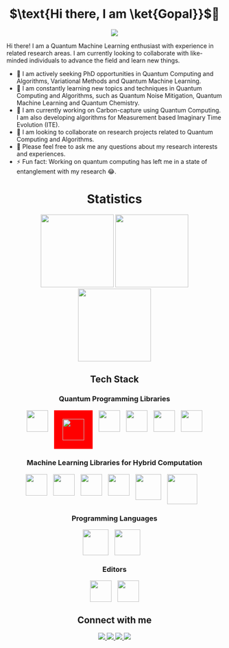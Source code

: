 <div> 
  <h1 align="center"> $\text{Hi there, I am \ket{Gopal}}$👋</h1> 
</div>
<div align="center">
   <img src="https://komarev.com/ghpvc/?username=Gopal-Dahale"/>
</div> 


Hi there! I am a Quantum Machine Learning enthusiast with experience in related research areas. I am currently looking to collaborate with like-minded individuals to advance the field and learn new things.

- 🔭 I am actively seeking PhD opportunities in Quantum Computing and Algorithms, Variational Methods and Quantum Machine Learning.
- 🌱 I am constantly learning new topics and techniques in Quantum Computing and Algorithms, such as Quantum Noise Mitigation, Quantum Machine Learning and Quantum Chemistry.
- 🧮 I am currently working on Carbon-capture using Quantum Computing. I am also developing algorithms for Measurement based Imaginary Time Evolution (ITE).
- 👯 I am looking to collaborate on research projects related to Quantum Computing and Algorithms.
- 💬 Please feel free to ask me any questions about my research interests and experiences.
- ⚡ Fun fact: Working on quantum computing has left me in a state of entanglement with my research 😂.

<!-- <h1 align="center"> Hi there, I am Gopal. 👋 </h1> -->
<!-- <p align="center">
  <img src="https://badges.pufler.dev/visits/Gopal-Dahale/Gopal-Dahale"/>
  <img src="https://badges.pufler.dev/repos/Gopal-Dahale"/>
  <img src="https://badges.pufler.dev/commits/monthly/Gopal-Dahale" />
</p> -->
<!--
**Gopal-Dahale/Gopal-Dahale** is a ✨ _special_ ✨ repository because its `README.md` (this file) appears on your GitHub profile.

Here are some ideas to get you started:
-->

<!-- - 🔭 I’m currently working on enhancing my skills in alogrithms on LeetCode.
- 🌱 I’m currently learning ReactJs, Axios, Firebase & REST APIs.
- 👯 I’m looking to collaborate on projects in Machine/ Deep Learning.
- 🤔 I’m looking for help with Dynamic Coloring problem (Fixed Parameter Tractable)
- 💬 Ask me about any tech related stuff
- 📫 How to reach me: [LinkedIn](https://www.linkedin.com/in/gopal-ramesh-dahale-7a3087198/)
- 😄 Pronouns: He/His
- ⚡ Fun fact: blank
 -->

<h1 align='center'> Statistics </h1>

<div align = "center">
  <img width='auto' height=170 src = "https://github-readme-stats.vercel.app/api?username=Gopal-Dahale&&show_icons=true&title_color=ffffff&icon_color=bb2acf&text_color=daf7dc&bg_color=151515&">
  <img width='auto' height=170 src = "https://github-readme-stats.vercel.app/api/top-langs/?username=Gopal-Dahale&&show_icons=true&title_color=ffffff&icon_color=bb2acf&text_color=daf7dc&bg_color=151515&layout=compact">
</div>

<div align = "center">
 <img width='auto' height=170 src="https://github-readme-streak-stats.herokuapp.com/?user=Gopal-Dahale&show_icons=true&locale=en&layout=compact&theme=dark&line_height=0" />
</div> 


<h2 align='center'> Tech Stack </h2>
<div align='center'>

  <h3>Quantum Programming Libraries</h3>
  <div style="display:flex;justify-content:center;margin-bottom:20px;">
    <a href="https://quantumai.google/cirq" target="_blank">                      <img width='auto' height=50 src="https://quantumai.google/static/site-assets/images/marketing/icons/shared-ic-cirq.png" /> </a> &#8195;
    <a href="https://qiskit.org/" target="_blank">                                <img width='auto' height=50 style="background-color:red;padding:20px;" src="https://pbs.twimg.com/profile_images/1327348581372575744/6M3Ll1hq_400x400.jpg" /> </a> &#8195;
    <a href="https://pennylane.ai/" target="_blank">                              <img width='auto' height=50 src="https://avatars.githubusercontent.com/u/64286425?s=200&v=4" /> </a> &#8195;
    <a href="https://aws.amazon.com/braket/" target="_blank">                     <img width='auto' height=50 src="https://awsvideocatalog.com/images/aws/png/PNG%20Light/Quantum%20Technologies/AWS-Braket.png" /> </a> &#8195;
    <a href="https://developer.nvidia.com/cuda-quantum" target="_blank">          <img width='auto' height=50 src="https://developer.nvidia.com/sites/default/files/akamai/nvidia-cuquantum-icon.svg" /> </a> &#8195;
    <a href="https://www.tensorflow.org/quantum" target="_blank">                 <img width='auto' height=50 src="https://quantumai.google/static/site-assets/images/marketing/icons/shared-ic-tf-quantum.png" /> </a>
  </div> 

  <h3>Machine Learning Libraries for Hybrid Computation</h3>
  <div style="display:flex;justify-content:center;margin-bottom:20px;">
    <a href="https://www.tensorflow.org/" target="_blank">                        <img width='auto' height=50 src="https://seeklogo.com/images/T/tensorflow-logo-02FCED4F98-seeklogo.com.png" /> </a> &#8195;
    <a href="https://pytorch.org/" target="_blank">                               <img width='auto' height=50 src="https://www.svgrepo.com/show/354240/pytorch.svg" /> </a> &#8195;
    <a href="https://scikit-learn.org/stable/index.html" target="_blank">         <img width='auto' height=50 src="https://upload.wikimedia.org/wikipedia/commons/0/05/Scikit_learn_logo_small.svg" /> </a> &#8195;
    <a href="https://jax.readthedocs.io/en/latest/index.html" target="_blank">    <img width='auto' height=50 src="https://upload.wikimedia.org/wikipedia/commons/8/86/Google_JAX_logo.svg" /> </a> &#8195;
    <a href="https://flax.readthedocs.io/en/latest/index.html" target="_blank">   <img width='auto' height=60 src="https://flax.readthedocs.io/en/latest/_static/flax.png" /> </a> &#8195;
    <a href="https://github.com/deepmind/jraph" target="_blank">                  <img width='auto' height=70 src="http://www.pattersonconsultingtn.com/blog/images/JraphLogo.png" /> </a> &#8195;
  </div> 

  <h3>Programming Languages</h3>
  <div style="display:flex;justify-content:center;margin-bottom:20px;">
    <a href="https://isocpp.org/" target="_blank">                                <img width='auto' height=60 src="https://upload.wikimedia.org/wikipedia/commons/1/18/ISO_C%2B%2B_Logo.svg" /> </a> &#8195;
    <a href="https://www.python.org/" target="_blank">                            <img width='auto' height=60 src="https://upload.wikimedia.org/wikipedia/commons/c/c3/Python-logo-notext.svg" />   </a> &#8195;
  </div> 

  <h3>Editors</h3>
  <div style="display:flex;justify-content:center;margin-bottom:20px;">
    <a href="https://code.visualstudio.com/" target="_blank">                     <img width='auto' height=50 src="https://upload.wikimedia.org/wikipedia/commons/9/9a/Visual_Studio_Code_1.35_icon.svg" /> </a> &#8195;
    <a href="https://jupyter.org/" target="_blank">                               <img width='auto' height=50 src="https://upload.wikimedia.org/wikipedia/commons/thumb/3/38/Jupyter_logo.svg/1200px-Jupyter_logo.svg.png" /> </a>
  </div> 
</div> 


<h2 align='center'> Connect with me </h2>
<div align='center'>
  <a href="https://www.linkedin.com/in/gopald27/">                                <img src='https://img.shields.io/badge/LinkedIn-0077B5?style=for-the-badge&logo=linkedin&logoColor=white'/> </a>
  <a href="https://twitter.com/gopald27">                                         <img src='https://img.shields.io/badge/Twitter-1DA1F2?style=for-the-badge&logo=twitter&logoColor=white&'/> </a>
  <a href="https://stackoverflow.com/users/16026443/gopal-dahale">                                         <img src='https://img.shields.io/badge/-Stackoverflow-FE7A16?style=for-the-badge&logo=stack-overflow&logoColor=white'/> 
</a>
  <a href="https://dahalegopal27.medium.com/">                                         <img src='https://img.shields.io/badge/Medium-12100E?style=for-the-badge&logo=medium&logoColor=white'/> </a>
</div>
